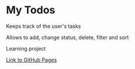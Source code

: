 # My Todos

<p>Keeps track of the user's tasks</p>
<p>Allows to add, change status, delete, filter and sort</p>
<p>Learning project</p>

<a href="https://shanikupiec.github.io/my-todos/" target="blank">Link to GitHub Pages</a>
